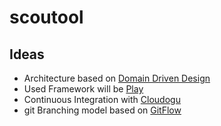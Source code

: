 # scoutool

## Ideas

* Architecture based on [Domain Driven Design](https://en.wikipedia.org/wiki/Domain-driven_design)
* Used Framework will be [Play](https://www.playframework.com/)
* Continuous Integration with [Cloudogu](https://cloudogu.com/)
* git Branching model based on [GitFlow](https://datasift.github.io/gitflow/IntroducingGitFlow.html)
